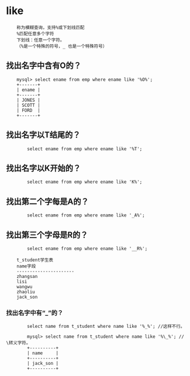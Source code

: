 # like 
		称为模糊查询，支持%或下划线匹配
		%匹配任意多个字符
		下划线：任意一个字符。
		（%是一个特殊的符号，_ 也是一个特殊符号）

## 		找出名字中含有O的？
		mysql> select ename from emp where ename like '%O%';
		+-------+
		| ename |
		+-------+
		| JONES |
		| SCOTT |
		| FORD  |
		+-------+

## 		找出名字以T结尾的？
			select ename from emp where ename like '%T';
			
## 		找出名字以K开始的？
			select ename from emp where ename like 'K%';

## 		找出第二个字每是A的？
			select ename from emp where ename like '_A%';
		
## 		找出第三个字母是R的？
			select ename from emp where ename like '__R%';
		
		t_student学生表
		name字段
		----------------------
		zhangsan
		lisi
		wangwu
		zhaoliu
		jack_son

### 		找出名字中有“_”的？
			select name from t_student where name like '%_%'; //这样不行。

			mysql> select name from t_student where name like '%\_%'; // \转义字符。
			+----------+
			| name     |
			+----------+
			| jack_son |
			+----------+
